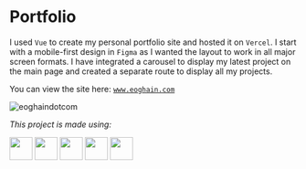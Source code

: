 # Portfolio

I used `Vue` to create my personal portfolio site and hosted it on `Vercel`. I start with a mobile-first design in `Figma` as I wanted the layout to work in all major screen formats. I have integrated a carousel to display my latest project on the main page and created a separate route to display all my projects.

You can view the site here: <a href="https://www.eoghain.com">`www.eoghain.com`</a>

![eoghaindotcom](https://github.com/EoghainOB/Portfolio/assets/110406695/8fb97579-b484-4ee4-9994-ef552aa10486)

<i>This project is made using: </i>

<div>
    <img height=40 src="https://cdn.jsdelivr.net/gh/devicons/devicon/icons/javascript/javascript-original.svg"/>
    <img height=40 src="https://cdn.jsdelivr.net/gh/devicons/devicon/icons/nodejs/nodejs-original.svg" />
    <img height=40 src="https://cdn.jsdelivr.net/gh/devicons/devicon/icons/vuejs/vuejs-original.svg" />
    <img height=40 src="https://cdn.jsdelivr.net/gh/devicons/devicon/icons/html5/html5-original.svg" />
    <img height=40 src="https://cdn.jsdelivr.net/gh/devicons/devicon/icons/css3/css3-original.svg" />
</div>

